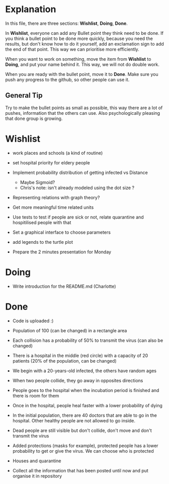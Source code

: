 # Explanation
In this file, there are three sections:
**Wishlist**,
**Doing**,
**Done**.

In **Wishlist**, everyone can add any Bullet point they think need to be done.
If you think a bullet point to be done more quickly, because you need the results, 
but don't know how to do it yourself, add an exclamation sign to add the end of that point.
This way we can prioritise more efficiently.

When you want to work on something, move the item from **Wishlist** to **Doing**, and put your name behind it.
This way, we will not do double work.

When you are ready with the bullet point, move it to **Done**.
Make sure you push any progress to the github, so other people can use it.

## General Tip
Try to make the bullet points as small as possible, this way there are a lot of pushes, information that the others can use.
Also psychologically pleasing that done group is growing.


# Wishlist

* work places and schools (a kind of routine)
* set hospital priority for eldery people
* Implement probability distribution of getting infected vs Distance
	- Maybe Sigmoid?
	- Chris's note: isn't already modeled using the dot size ?
* Representing relations with graph theory?
* Get more meaningful time related units
* Use tests to test if people are sick or not, relate quarantine and hospitilised people with that

* Set a graphical interface to choose parameters
* add legends to the turtle plot
* Prepare the 2 minutes presentation for Monday

# Doing
* Write introduction for the README.md (Charlotte)

# Done
* Code is uploaded :)

* Population of 100 (can be changed) in a rectangle area
* Each collision has a probability of 50% to transmit the virus (can also be changed)
* There is a hospital in the middle (red circle) with a capacity of 20 patients (20% of the population, can be changed)
* We begin with a 20-years-old infected, the others have random ages
* When two people collide, they go away in opposites directions
* People goes to the hospital when the incubation period is finished and there is room for them
* Once in the hospital, people heal faster with a lower probability of dying
* In the initial population, there are 40 doctors that are able to go in the hospital. Other healthy people are not allowed to go inside.
* Dead people are still visible but don't collide, don't move and don't transmit the virus
* Added protections (masks for example), protected people has a lower probability to get or give the virus. We can choose who is protected
* Houses and quarantine

* Collect all the information that has been posted until now and put organise it in repository
